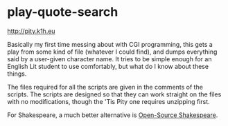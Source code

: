 play-quote-search
=================

http://pity.k1h.eu

Basically my first time messing about with CGI programming, this gets a play
from some kind of file (whatever I could find), and dumps everything said by
a user-given character name. It tries to be simple enough for an English Lit
student to use comfortably, but what do I know about these things.

The files required for all the scripts are given in the comments of the scripts.
The scripts are designed so that they can work straight on the files with no
modifications, though the 'Tis Pity one requires unzipping first.

For Shakespeare, a much better alternative is [Open-Source Shakespeare](http://www.opensourceshakespeare.org/views/plays/playmenu.php?WorkID=midsummer).

